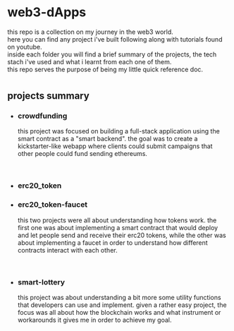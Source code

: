 # web3-dApps

this repo is a collection on my journey in the web3 world.  
here you can find any project i've built following along with tutorials found on youtube.  
inside each folder you will find a brief summary of the projects, the tech stach i've used and what i learnt from each one of them.  
this repo serves the purpose of being my little quick reference doc.  
#
## projects summary

* ### crowdfunding  
    this project was focused on building a full-stack application using the smart contract as a "smart backend". the goal was to create a kickstarter-like webapp where clients could submit campaigns that other people could fund sending ethereums.

<br/>

* ### erc20_token  
*  ###  erc20_token-faucet  
    this two projects were all about understanding how tokens work. the first one was about implementing a smart contract that would deploy and let people send and receive their erc20 tokens, while the other was about implementing a faucet in order to understand how different contracts interact with each other.

<br/>

* ### smart-lottery  
    this project was about understanding a bit more some utility functions that developers can use and implement. given a rather easy project, the focus was all about how the blockchain works and what instrument or workarounds it gives me in order to achieve my goal.